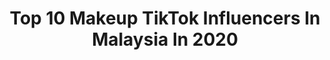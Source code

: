---
title: Top 10 Makeup TikTok Influencers In Malaysia In 2020
description: >-
  Find top makeup TikTok influencers in Malaysia in 2020. Most popular hashtags: #fyp #foryoupage #foryou #tiktokmalaysia.
platform: TikTok
hits: 20
text_top: Discover the most popular TikTok profiles on inBeat.
text_bottom: Our platform has 20 TikTok influencers like this in Malaysia for you to collaborate.
profiles:
  - username: "parameswaransivakumar"
    fullname: >-
      பரமேஸ்வரன் சிவகுமார்
    bio: >-
      You must do the things you think you cannot do. MAKEUP ARTIST
    location: "Malaysia"
    followers: 15200
    engagement: 2087
    commentsToLikes: 0.081958
    id: ckbf8g46xz14p0j23uy4sohla
    verified: false
    hashtags: "#parameswaransivakumar, #beurself, #makeupartist, #loveurself"
  - username: "cilibling"
    fullname: >-
      cilibling
    bio: >-
      🇭🇺 🇨🇳 in 🇨🇦 TORONTO
    location: "Malaysia"
    followers: 584200
    engagement: 1660
    commentsToLikes: 0.009669
    id: ckc8xir3rli1b0j23m8j9r712
    verified: false
    hashtags: "#fyp, #foryoupage, #myhobby, #foryou"
  - username: "jeon.hyunji"
    fullname: >-
      ceoofboring
    bio: >-
      •BTS fan’s account @anpanminnn🌈 If you are my schoolmates,please leave 🥰
    location: "Malaysia"
    followers: 19800
    engagement: 2356
    commentsToLikes: 0.018352
    id: ckbf8n9zaz7ni0j23cvwsj2pa
    verified: false
    hashtags: "#funny, #bts, #zoommyface, #fyp"
  - username: "misauroralee"
    fullname: >-
      Misauroralee
    bio: >-
      YANDERE Waifu ✨Psycho Online Girlfriend ✨
    location: "Malaysia"
    followers: 29800
    engagement: 1338
    commentsToLikes: 0.039725
    id: ckcp6baiid1gw0j2383zpaczo
    verified: false
    hashtags: "#foryoupage, #headdancechallenge, #fyp, #duet"
  - username: "alynnalwi"
    fullname: >-
      alynn@🌹T.G.F🌹
    bio: >-
      TQ FOR LIKE&FOLLOW💗 https://www.youtube.com/channel/UCTZG0ZBnsP59SGGn2hbf7Hg
    location: "Malaysia"
    followers: 15300
    engagement: 1151
    commentsToLikes: 0.038832
    id: ckbaghgcs8hjh0j23cagg4kbi
    verified: false
    hashtags: "#lipsync, #ttc02, #mokcik, #tiktokmalaysia"
  - username: "_meisien"
    fullname: >-
      steph
    bio: >-
      Photographer with probably way too many hobbies. IG/YouTube: @meisien
    location: "Malaysia"
    followers: 9695
    engagement: 697
    commentsToLikes: 0.064956
    id: cka68yptkqljr0i78wlqa30wn
    verified: false
    hashtags: "#tiktokmalaysia, #photographer, #fyp, #quarantine"
  - username: "75xiaosharon"
    fullname: >-
      SharonChai
    bio: >-
      大家好！我是Sharon小雪人 首支单曲《爱情魔法店》 工作接洽請聯繫+60125280060或email到talent@75insanity.com
    location: "Malaysia"
    followers: 103400
    engagement: 782
    commentsToLikes: 0.020545
    id: ckbqqnv1cbhs10j23t1nasiuy
    verified: false
    hashtags: "#positingeduet, #grabatinge, #mymakeup, #librarychallenge"
  - username: "naila_1414"
    fullname: >-
      ❤ Naila ❤️
    bio: >-
      Tiktok Influencer ✔️ Open Paid Review #mathahari #atmix#tyfcrew
    location: "Malaysia"
    followers: 187500
    engagement: 606
    commentsToLikes: 0.049681
    id: ckbbvesfcir0p0j239htduped
    verified: false
    hashtags: "#tiktoker, #tiktokers, #tiktokmalaysia, #fyp"
  - username: "erinmustaffa"
    fullname: >-
      erin.mustaffa
    bio: >-
      Just follow my ig @erin.mustaffa
    location: "Malaysia"
    followers: 57700
    engagement: 478
    commentsToLikes: 0.100466
    id: ckbky62b0u97d0j23ott922t6
    verified: false
    hashtags: "#foryoupage, #fyi, #foryou, #shouldbeme"
  - username: "bunsybarb"
    fullname: >-
      thesabrinamohd
    bio: >-
      🇲🇾 🇵🇰🇨🇳 Southeast Asian // 99 baby
    location: "Malaysia"
    followers: 154100
    engagement: 1235
    commentsToLikes: 0.009954
    id: cka0lxq01swly0i78i38f1lq2
    verified: false
    hashtags: "#corpsebride, #style, #hijab, #muslim"
---